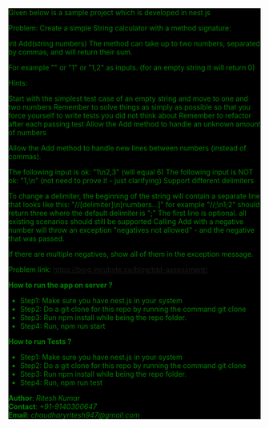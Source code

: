 <div style="background: BLACK;
    color: green;">
Given below is a sample project which is developed in nest js

Problem:
Create a simple String calculator with a method signature:

int Add(string numbers)
The method can take up to two numbers, separated by commas, and will return their sum.

For example "" or "1" or "1,2" as inputs. (for an empty string it will return 0)

Hints:

Start with the simplest test case of an empty string and move to one and two numbers
Remember to solve things as simply as possible so that you force yourself to write tests you did not think about
Remember to refactor after each passing test
Allow the Add method to handle an unknown amount of numbers

Allow the Add method to handle new lines between numbers (instead of commas).

The following input is ok: "1\n2,3" (will equal 6)
The following input is NOT ok: "1,\n" (not need to prove it - just clarifying)
Support different delimiters

To change a delimiter, the beginning of the string will contain a separate line that looks like this: "//[delimiter]\n[numbers…]" for example "//;\n1;2" should return three where the default delimiter is ";"
The first line is optional. all existing scenarios should still be supported
Calling Add with a negative number will throw an exception "negatives not allowed" - and the negative that was passed.

If there are multiple negatives, show all of them in the exception message.

Problem link: https://blog.incubyte.co/blog/tdd-assessment/
<p>
<b>How to run the app on server ?</b>
<ul>
 <li>
    Step1: Make sure you have nest.js in your system 
 </li>
 <li>
   Step2: Do a git clone for this repo by running the command git clone <url>
 </li>
 <li>
   Step3: Run npm install while being the repo folder.
 </li>
 <li>
    Step4: Run, npm run start
 </li>
</ul>





<b>How to run Tests ?</b>
<ul>
 <li>
   Step1: Make sure you have nest.js in your system
 </li>
 <li>
  Step2: Do a git clone for this repo by running the command git clone <url>
 </li>
 <li>
  Step3: Run npm install while being the repo folder.
 </li>
 <li>
    Step4: Run, npm run test
  </li>
</ul>




<div>
    <div> <b>Author</b>: <i>Ritesh Kumar</i> </div>
    <div> <b>Contact</b>: <i>+91-9140300647</i> </div>
    <div> <b>Email</b>: <i>chaudharyritesh947@gmail.com</i> </div>

</div>

</p>

</div>